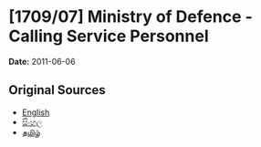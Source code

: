 # [1709/07] Ministry of Defence - Calling Service Personnel

**Date:** 2011-06-06

## Original Sources

- [English](https://documents.gov.lk/view/extra-gazettes/2011/6/1709-07_E.pdf)
- [සිංහල](https://documents.gov.lk/view/extra-gazettes/2011/6/1709-07_S.pdf)
- [தமிழ்](https://documents.gov.lk/view/extra-gazettes/2011/6/1709-07_T.pdf)
